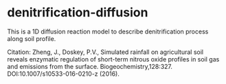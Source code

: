 # denitrification-diffusion

This is a 1D diffusion reaction model to describe denitrification process along soil profile.

Citation: Zheng, J., Doskey, P.V., Simulated rainfall on agricultural soil reveals enzymatic regulation of short-term nitrous oxide profiles in soil gas and emissions from the surface. Biogeochemistry,128:327. DOI:10.1007/s10533-016-0210-z (2016).


